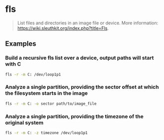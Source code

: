 # fls

> List files and directories in an image file or device. More information: <https://wiki.sleuthkit.org/index.php?title=Fls>.

## Examples

### Build a recursive fls list over a device, output paths will start with C

```bash
fls -r -m C: /dev/loop1p1
```

### Analyze a single partition, providing the sector offset at which the filesystem starts in the image

```bash
fls -r -m C: -o sector path/to/image_file
```

### Analyze a single partition, providing the timezone of the original system

```bash
fls -r -m C: -z timezone /dev/loop1p1
```
